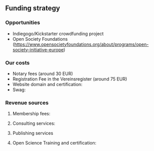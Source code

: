 ## Funding strategy

### Opportunities

*	Indiegogo/Kickstarter crowdfunding project
*	Open Society Foundations (https://www.opensocietyfoundations.org/about/programs/open-society-initiative-europe) 


### Our costs

*	Notary fees (around 30 EUR)
*	Registration Fee in the Vereinsregister (around 75 EUR)
* Website domain and certification: 
* Swag: 


### Revenue sources

1. Membership fees:

2. Consulting services:

3. Publishing services

4. Open Science Training and certification:
